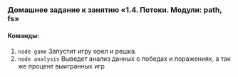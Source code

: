 ### Домашнее задание к занятию «1.4. Потоки. Модули: path, fs»

#### Команды:
1. `node game`
Запустит игру орел и решка.
2. `node analysis`
Выведет анализ данных о победах и поражениях, а так же процент выигранных игр